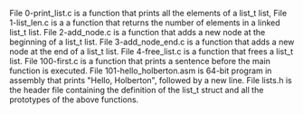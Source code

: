 File 0-print_list.c is a function that prints all the elements of a list_t list,
File 1-list_len.c is a a function that returns the number of elements in a linked list_t list.
File 2-add_node.c is a function that adds a new node at the beginning of a list_t list.
File 3-add_node_end.c is a function that adds a new node at the end of a list_t list.
File 4-free_list.c is a function that frees a list_t list.
File 100-first.c is a function that prints a sentence before the main function is executed.
File 101-hello_holberton.asm is 64-bit program in assembly that prints "Hello, Holberton", followed by a new line.
File lists.h is the header file containing the definition of the list_t struct and all the prototypes of the above functions.
